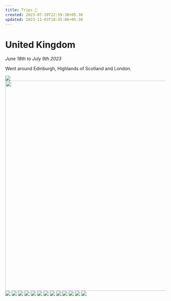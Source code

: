 ```yaml
---
title: Trips 🛫
created: 2023-07-20T22:59:30+05:30
updated: 2023-11-03T18:45:06+05:30
---
```


# United Kingdom 
_June 18th to July 9th 2023_

Went around Edinburgh, Highlands of Scotland and London.



<img src="https://onedrive.live.com/embed?resid=39643EE1C00039E0%21191811&authkey=%21AIWlzjBNttaAbgQ&width=999999&height=660" width="auto" height="auto" />


<img src="https://onedrive.live.com/embed?resid=39643EE1C00039E0%21192123&authkey=%21ACEQsqVXZxrLJ_s&width=660&height=999999" width="660" height="auto" />


<img src="https://onedrive.live.com/embed?resid=39643EE1C00039E0%21191643&authkey=%21AEIXgkRhMtLjAK0&width=999999&height=660" width="auto" height="auto" />

<img src="https://onedrive.live.com/embed?resid=39643EE1C00039E0%21191637&authkey=%21APH2wrpXd1dN_-Q&width=999999&height=660" width="auto" height="auto" />

<img src="https://onedrive.live.com/embed?resid=39643EE1C00039E0%21191621&authkey=%21AErQ_KEFxRSFdxA&width=1024&height=999999" width="auto" height="auto" />

<img src="https://onedrive.live.com/embed?resid=39643EE1C00039E0%21191613&authkey=%21AAvD65UjDYWhB64&width=999999&height=660" width="auto" height="auto" />
<img src="https://onedrive.live.com/embed?resid=39643EE1C00039E0%21191461&authkey=%21AEfr6fFhxB4JKwQ&width=999999&height=660" width="auto" height="auto" />

<img src="https://onedrive.live.com/embed?resid=39643EE1C00039E0%21191592&authkey=%21AA96pvNlN8vz5Tk&width=999999&height=660" width="auto" height="auto" />

<img src="https://onedrive.live.com/embed?resid=39643EE1C00039E0%21191568&authkey=%21ANh2qIH_dFYf5Fs&width=999999&height=660" width="auto" height="auto" />
<img src="https://onedrive.live.com/embed?resid=39643EE1C00039E0%21191562&authkey=%21AJl_ML0BQeaCS7I&width=660&height=999999" width="auto" height="auto" />

<img src="https://onedrive.live.com/embed?resid=39643EE1C00039E0%21191517&authkey=%21ACRgDApQgbmheQk&width=999999&height=660" width="auto" height="auto" />

<img src="https://onedrive.live.com/embed?resid=39643EE1C00039E0%21191474&authkey=%21AMc91MidEyEK0VA&width=999999&height=660" width="auto" height="auto" />


<img src="https://onedrive.live.com/embed?resid=39643EE1C00039E0%21191452&authkey=%21AEflSOXUysw8Cy8&width=1024&height=999999" width="auto" height="auto" />

<img src="https://onedrive.live.com/embed?resid=39643EE1C00039E0%21191241&authkey=%21AH-taGYyKd1Ntxw&width=999999&height=660" width="auto" height="auto" />



<img src="https://onedrive.live.com/embed?resid=39643EE1C00039E0%21190325&authkey=%21AA4LFKztCWuraKU&width=1024&height=999999" width="auto" height="auto" />

